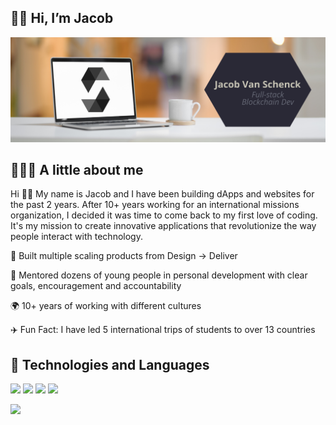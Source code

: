## 👋🏻 Hi, I’m Jacob
![Header](https://raw.githubusercontent.com/jacobvanschenck/jacobvanschenck/main/Job%20Title%20Header.png)
## 👨🏼‍💻 A little about me
Hi 👋🏻 My name is Jacob and I have been building dApps and websites for the past 2 years. After 10+ years working for an international missions organization, I decided it was time to come back to my first love of coding. It's my mission to create innovative applications that revolutionize the way people interact with technology.

🧰 Built multiple scaling products from Design -> Deliver

🤝 Mentored dozens of young people in personal development with clear goals, encouragement and accountability

🌍 10+ years of working with different cultures

✈️ Fun Fact: I have led 5 international trips of students to over 13 countries

## 🔧 Technologies and Languages 

![](https://img.shields.io/badge/-Next.js-FFFFFF?logo=nextdotjs&logoColor=black&style=flat)
![](https://img.shields.io/badge/-Solidity-363636?logo=solidity&logoColor=black&style=flat)
![](https://img.shields.io/badge/-TypeScript-3178c6?logo=typescript&logoColor=white&style=flat)
![](https://img.shields.io/badge/-TailwindCSS-06B6D4?logo=tailwindcss&logoColor=white&style=flat)

![](https://img.shields.io/twitter/follow/jacobvs_eth?style=social)

